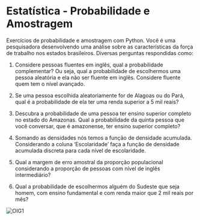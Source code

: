 # Estatística - Probabilidade e Amostragem
Exercícios de probabilidade e amostragem com Python.
Você é uma pesquisadora desenvolvendo uma análise sobre as características da força de trabalho nos estados brasileiros. Diversas perguntas respondidas como:

1. Considere pessoas fluentes em inglês, qual a probabilidade
complementar? Ou seja, qual a probabilidade de escolhermos uma
pessoa aleatória e ela não ser fluente em inglês. Considere fluente
quem tem o nível avançado.

2. Se uma pessoa escolhida aleatoriamente for de Alagoas ou do Pará,
qual é a probabilidade de ela ter uma renda superior a 5 mil reais?

4. Descubra a probabilidade de uma pessoa ter ensino superior completo
no estado do Amazonas. Qual a probabilidade da quinta pessoa que
você conversar, que é amazonense, ter ensino superior completo?

5. Somando as densidades nós temos a função de densidade acumulada.
Considerando a coluna ‘Escolaridade’ faça a função de densidade
acumulada discreta para cada nível de escolaridade.

6. Qual a margem de erro amostral da proporção populacional
considerando a proporção de pessoas com nível de inglês
intermediário?

7. Qual a probabilidade de escolhermos alguém do Sudeste que seja
homem, com ensino fundamental e com renda maior que 2 mil reais por
mês?

![OIG1](https://github.com/nayara-lucia/probabilidade_amostragem/assets/126920974/0655db45-df08-4cad-a50b-947546307db7)
